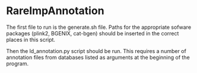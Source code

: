 # RareImpAnnotation

The first file to run is the generate.sh file. Paths for the appropriate sofware packages (plink2, BGENIX, cat-bgen) should be inserted in the correct places in this script. 

Then the ld_annotation.py script should be run. This requires a number of annotation files from databases listed as arguments at the beginning of the program.
